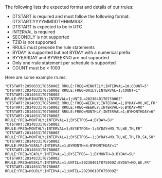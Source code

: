 The following lists the expected format and details of our rrules:

* DTSTART is required and must follow the following format: DTSTART:YYYYMMDDTHHMMSSZ
* DTSTART is expected to be in UTC
* INTERVAL is required
* SECONDLY is not supported
* TZID is not supported
* RRULE must precede the rule statements
* BYDAY is supported but not BYDAY with a numerical prefix
* BYYEARDAY and BYWEEKNO are not supported
* Only one rrule statement per schedule is supported
* COUNT must be < 1000

Here are some example rrules:

    "DTSTART:20500331T055000Z RRULE:FREQ=MINUTELY;INTERVAL=10;COUNT=5"
    "DTSTART:20240331T075000Z RRULE:FREQ=DAILY;INTERVAL=1;COUNT=1"
    "DTSTART:20140331T075000Z RRULE:FREQ=MINUTELY;INTERVAL=1;UNTIL=20230401T075000Z"
    "DTSTART:20140331T075000Z RRULE:FREQ=WEEKLY;INTERVAL=1;BYDAY=MO,WE,FR"
    "DTSTART:20140331T075000Z RRULE:FREQ=WEEKLY;INTERVAL=5;BYDAY=MO"
    "DTSTART:20140331T075000Z RRULE:FREQ=MONTHLY;INTERVAL=1;BYMONTHDAY=6"
    "DTSTART:20140331T075000Z RRULE:FREQ=MONTHLY;INTERVAL=1;BYSETPOS=4;BYDAY=SU"
    "DTSTART:20140331T075000Z RRULE:FREQ=MONTHLY;INTERVAL=1;BYSETPOS=-1;BYDAY=MO,TU,WE,TH,FR"
    "DTSTART:20140331T075000Z RRULE:FREQ=MONTHLY;INTERVAL=1;BYSETPOS=-1;BYDAY=MO,TU,WE,TH,FR,SA,SU"
    "DTSTART:20140331T075000Z RRULE:FREQ=YEARLY;INTERVAL=1;BYMONTH=4;BYMONTHDAY=1"
    "DTSTART:20140331T075000Z RRULE:FREQ=YEARLY;INTERVAL=1;BYSETPOS=-1;BYMONTH=8;BYDAY=SU"
    "DTSTART:20140331T075000Z RRULE:FREQ=WEEKLY;INTERVAL=1;UNTIL=20230401T075000Z;BYDAY=MO,WE,FR"
    "DTSTART:20140331T075000Z RRULE:FREQ=HOURLY;INTERVAL=1;UNTIL=20230610T075000Z"
